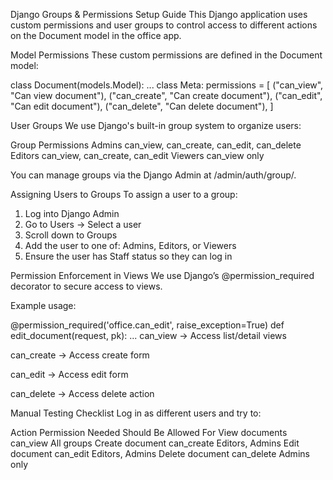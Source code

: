 Django Groups & Permissions Setup Guide
This Django application uses custom permissions and user groups to control access to different actions on the Document model in the office app.

Model Permissions
These custom permissions are defined in the Document model:

class Document(models.Model):
    ...
    class Meta:
        permissions = [
            ("can_view", "Can view document"),
            ("can_create", "Can create document"),
            ("can_edit", "Can edit document"),
            ("can_delete", "Can delete document"),
        ]

User Groups
We use Django's built-in group system to organize users:

Group 	 Permissions
Admins	 can_view, can_create, can_edit, can_delete
Editors	 can_view, can_create, can_edit
Viewers	 can_view only

You can manage groups via the Django Admin at /admin/auth/group/.

Assigning Users to Groups
To assign a user to a group:

1. Log into Django Admin
2. Go to Users → Select a user
3. Scroll down to Groups
4. Add the user to one of: Admins, Editors, or Viewers
5. Ensure the user has Staff status so they can log in

Permission Enforcement in Views
We use Django’s @permission_required decorator to secure access to views.

Example usage:

@permission_required('office.can_edit', raise_exception=True)
def edit_document(request, pk):
    ...
can_view → Access list/detail views

can_create → Access create form

can_edit → Access edit form

can_delete → Access delete action


Manual Testing Checklist
Log in as different users and try to:

Action	Permission Needed	Should Be Allowed For
View documents	can_view	All groups
Create document	can_create	Editors, Admins
Edit document	can_edit	Editors, Admins
Delete document	can_delete	Admins only